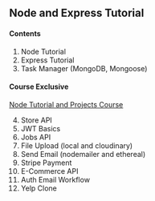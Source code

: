 ## Node and Express Tutorial

#### Contents

1. Node Tutorial
2. Express Tutorial
3. Task Manager (MongoDB, Mongoose)

#### Course Exclusive

[Node Tutorial and Projects Course](https://www.udemy.com/course/nodejs-tutorial-and-projects-course/?referralCode=E94792BEAE9ADD204BC7)

4. Store API
5. JWT Basics
6. Jobs API
7. File Upload (local and cloudinary)
8. Send Email (nodemailer and ethereal)
9. Stripe Payment
10. E-Commerce API
11. Auth Email Workflow
12. Yelp Clone
